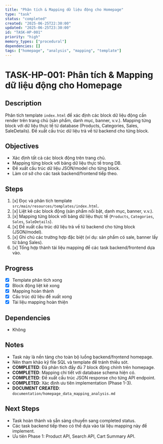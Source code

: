```yaml
---
title: "Phân tích & Mapping dữ liệu động cho Homepage"
type: "task"
status: "completed"
created: "2025-06-25T22:30:00"
updated: "2025-06-25T23:30:00"
id: "TASK-HP-001"
priority: "high"
memory_types: ["procedural"]
dependencies: []
tags: ["homepage", "analysis", "mapping", "template"]
---
```


# TASK-HP-001: Phân tích & Mapping dữ liệu động cho Homepage

## Description
Phân tích template `index.html` để xác định các block dữ liệu động cần render trên trang chủ (sản phẩm, danh mục, banner, v.v.). Mapping từng block với dữ liệu thực tế từ database (Products, Categories, Sales, SaleDetails). Đề xuất cấu trúc dữ liệu trả về từ backend cho từng block.

## Objectives
- Xác định tất cả các block động trên trang chủ.
- Mapping từng block với bảng dữ liệu thực tế trong DB.
- Đề xuất cấu trúc dữ liệu JSON/model cho từng block.
- Làm cơ sở cho các task backend/frontend tiếp theo.

## Steps
1. [x] Đọc và phân tích template `src/main/resources/templates/index.html`.
2. [x] Liệt kê các block động (sản phẩm nổi bật, danh mục, banner, v.v.).
3. [x] Mapping từng block với bảng dữ liệu thực tế (`Products`, `Categories`, `Sales`, `SaleDetails`).
4. [x] Đề xuất cấu trúc dữ liệu trả về từ backend cho từng block (JSON/model).
5. [x] Ghi chú các trường hợp đặc biệt (ví dụ: sản phẩm có sale, banner lấy từ bảng Sales).
6. [x] Tổng hợp thành tài liệu mapping để các task backend/frontend dựa vào.

## Progress
- [x] Template phân tích xong
- [x] Block động liệt kê xong
- [x] Mapping hoàn thành
- [x] Cấu trúc dữ liệu đề xuất xong
- [x] Tài liệu mapping hoàn thiện

## Dependencies
- Không

## Notes
- Task này là nền tảng cho toàn bộ luồng backend/frontend homepage.
- Nên tham khảo kỹ file SQL và template để tránh thiếu sót.
- **COMPLETED**: Đã phân tích đầy đủ 7 block động chính trên homepage.
- **COMPLETED**: Mapping chi tiết với database schema hiện có.
- **COMPLETED**: Đề xuất cấu trúc JSON response cho từng API endpoint.
- **COMPLETED**: Xác định ưu tiên implementation (Phase 1-3).
- **DOCUMENT CREATED**: `documentation/homepage_data_mapping_analysis.md`

## Next Steps
- Task hoàn thành và sẵn sàng chuyển sang completed status.
- Các task backend tiếp theo có thể dựa vào tài liệu mapping này để implement.
- Ưu tiên Phase 1: Product API, Search API, Cart Summary API. 